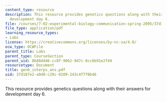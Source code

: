 ```yaml
---
content_type: resource
description: This resource provides genetics questions along with their answers for
  development day 6.
file: /courses/7-02-experimental-biology-communication-spring-2005/37d187e2a0d0c29c9209243c4f7f0b46_gen6_interps_ans.pdf
file_type: application/pdf
learning_resource_types:
- Labs
license: https://creativecommons.org/licenses/by-nc-sa/4.0/
ocw_type: OCWFile
parent_title: Labs
parent_type: CourseSection
parent_uid: 8b88dd46-cc8f-9062-9d7c-8cc6b91e2f49
resourcetype: Document
title: gen6_interps_ans.pdf
uid: 37d187e2-a0d0-c29c-9209-243c4f7f0b46
---
```

This resource provides genetics questions along with their answers for development day 6.